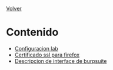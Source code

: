[Volver](../README.md)
# Contenido

- [Configuracion lab](01_lab_setup/README.md)
- [Certificado ssl para firefox](02_ssl_cert/README.md)
- [Descripcion de interface de burpsuite](03_interface_bs/README.md)